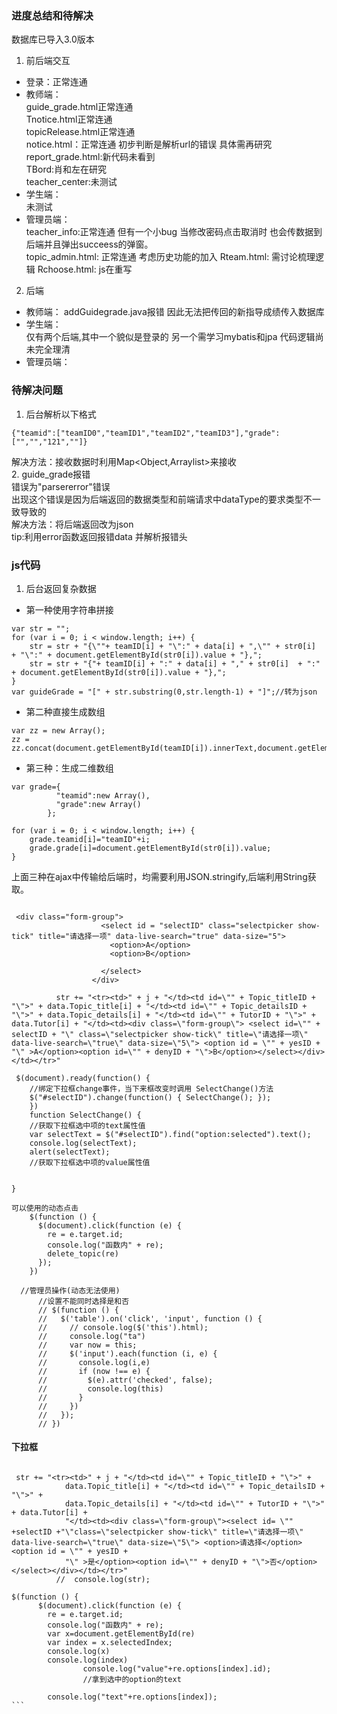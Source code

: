 ### 进度总结和待解决
数据库已导入3.0版本
1. 前后端交互  
- 登录：正常连通
- 教师端：  
guide_grade.html正常连通  
Tnotice.html正常连通  
topicRelease.html正常连通  
notice.html：正常连通 初步判断是解析url的错误 具体需再研究  
report_grade.html:新代码未看到  
TBord:肖和左在研究  
teacher_center:未测试  
- 学生端：  
未测试   
- 管理员端：  
teacher_info:正常连通 但有一个小bug 当修改密码点击取消时 也会传数据到后端并且弹出succeess的弹窗。   
topic_admin.html: 正常连通 考虑历史功能的加入
Rteam.html:  需讨论梳理逻辑
Rchoose.html:  js在重写


2. 后端  
- 教师端：
 addGuidegrade.java报错 因此无法把传回的新指导成绩传入数据库
- 学生端：  
仅有两个后端,其中一个貌似是登录的 另一个需学习mybatis和jpa 代码逻辑尚未完全理清  
- 管理员端：  



### 待解决问题
1. 后台解析以下格式
```
{"teamid":["teamID0","teamID1","teamID2","teamID3"],"grade":["","","121",""]}
```
解决方法：接收数据时利用Map<Object,Arraylist>来接收   
2. guide_grade报错  
错误为"parsererror"错误  
出现这个错误是因为后端返回的数据类型和前端请求中dataType的要求类型不一致导致的  
解决方法：将后端返回改为json  
tip:利用error函数返回报错data 并解析报错头

### js代码
1. 后台返回复杂数据
- 第一种使用字符串拼接
```
var str = "";
for (var i = 0; i < window.length; i++) {
    str = str + "{\""+ teamID[i] + "\":" + data[i] + ",\"" + str0[i]  + "\":" + document.getElementById(str0[i]).value + "},";
    str = str + "{"+ teamID[i] + ":" + data[i] + "," + str0[i]  + ":" + document.getElementById(str0[i]).value + "},";
}
var guideGrade = "[" + str.substring(0,str.length-1) + "]";//转为json

```
- 第二种直接生成数组
```
var zz = new Array();
zz = zz.concat(document.getElementById(teamID[i]).innerText,document.getElementById(str0[i]).value);
```
- 第三种：生成二维数组
```
var grade={
          "teamid":new Array(),
          "grade":new Array()
        };

for (var i = 0; i < window.length; i++) {
    grade.teamid[i]="teamID"+i;
    grade.grade[i]=document.getElementById(str0[i]).value;
}
```
上面三种在ajax中传输给后端时，均需要利用JSON.stringify,后端利用String获取。


```

 <div class="form-group">
                    <select id = "selectID" class="selectpicker show-tick" title="请选择一项" data-live-search="true" data-size="5">
                      <option>A</option>
                      <option>B</option>

                    </select>
                  </div>

          str += "<tr><td>" + j + "</td><td id=\"" + Topic_titleID + "\">" + data.Topic_title[i] + "</td><td id=\"" + Topic_detailsID + "\">" + data.Topic_details[i] + "</td><td id=\"" + TutorID + "\">" + data.Tutor[i] + "</td><td><div class=\"form-group\"> <select id=\"" + selectID + "\" class=\"selectpicker show-tick\" title=\"请选择一项\" data-live-search=\"true\" data-size=\"5\"> <option id = \"" + yesID + "\" >A</option><option id=\"" + denyID + "\">B</option></select></div></td></tr>"

```

```
 $(document).ready(function() {
    //绑定下拉框change事件，当下来框改变时调用 SelectChange()方法
    $("#selectID").change(function() { SelectChange(); }); 
    })
    function SelectChange() {
    //获取下拉框选中项的text属性值
    var selectText = $("#selectID").find("option:selected").text();
    console.log(selectText);
    alert(selectText);
    //获取下拉框选中项的value属性值
   
   
}
```
```
可以使用的动态点击
    $(function () {
      $(document).click(function (e) {
        re = e.target.id;
        console.log("函数内" + re);
        delete_topic(re)
      });
    })

```
```
  //管理员操作(动态无法使用)
      //设置不能同时选择是和否
      // $(function () {
      //   $('table').on('click', 'input', function () {
      //     // console.log($('this').html);
      //     console.log("ta")
      //     var now = this;
      //     $('input').each(function (i, e) {
      //       console.log(i,e)
      //       if (now !== e) {
      //         $(e).attr('checked', false);
      //         console.log(this)
      //       }
      //     })
      //   });
      // })
```

#### 下拉框

````

 str += "<tr><td>" + j + "</td><td id=\"" + Topic_titleID + "\">" +
            data.Topic_title[i] + "</td><td id=\"" + Topic_detailsID + "\">" +
            data.Topic_details[i] + "</td><td id=\"" + TutorID + "\">" + data.Tutor[i] +
            "</td><td><div class=\"form-group\"><select id= \"" +selectID +"\"class=\"selectpicker show-tick\" title=\"请选择一项\" data-live-search=\"true\" data-size=\"5\"> <option>请选择</option><option id = \"" + yesID +
            "\" >是</option><option id=\"" + denyID + "\">否</option></select></div></td></tr>"
          //  console.log(str);

$(function () {
      $(document).click(function (e) {
        re = e.target.id;
        console.log("函数内" + re);
        var x=document.getElementById(re)
        var index = x.selectedIndex;
        console.log(x)
        console.log(index)
				console.log("value"+re.options[index].id);
				//拿到选中的option的text
        
        console.log("text"+re.options[index]);
```
